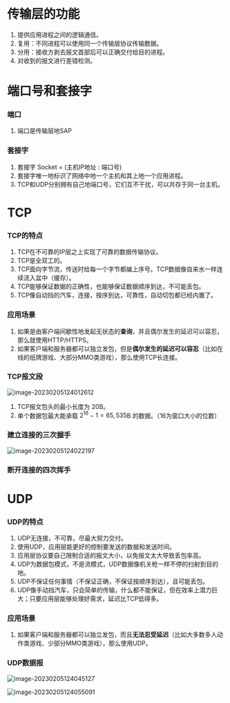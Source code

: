 

# 传输层的功能

1. 提供应用进程之间的逻辑通信。
2. 复用：不同进程可以使用同一个传输层协议传输数据。
3. 分用：接收方剥去报文首部后可以正确交付给目的进程。
4. 对收到的报文进行差错检测。


# 端口号和套接字

### 端口

1. 端口是传输层地SAP

### 套接字

1. 套接字 Socket = (主机IP地址 : 端口号)
2. 套接字唯一地标识了网络中地一个主机和其上地一个应用进程。
3. TCP和UDP分别拥有自己地端口号，它们互不干扰，可以共存于同一台主机。

# TCP

### TCP的特点

1. TCP在不可靠的IP层之上实现了可靠的数据传输协议。
2. TCP是全双工的。
3. TCP面向字节流，传送时给每一个字节都编上序号。TCP数据像自来水一样连续流入盆中（缓存）。
4. TCP能够保证数据的正确性，也能够保证数据顺序到达，不可能丢包。
5. TCP像自动挡的汽车，连接，按序到达，可靠性，自动切包都已经内置了。

### 应用场景

1. 如果是由客户端间歇性地发起无状态的**查询**，并且偶尔发生的延迟可以容忍，那么就使用HTTP/HTTPS。
2. 如果客户端和服务器都可以独立发包，但是**偶尔发生的延迟可以容忍**（比如在线的纸牌游戏、大部分MMO类游戏），那么使用TCP长连接。

### TCP报文段

![image-20230205124012612](https://cdn.jsdelivr.net/gh/yzngo/ImageHosting/img/202302051240649.png)

1. TCP报文包头的最小长度为 20B。
2. 单个数据包最大能承载 $2^{16}- 1 = 65,535$B 的数据。（16为窗口大小的位数）

### 建立连接的三次握手

![image-20230205124022197](https://cdn.jsdelivr.net/gh/yzngo/ImageHosting/img/202302051240255.png)

### 断开连接的四次挥手

# UDP

### UDP的特点

1. UDP无连接，不可靠，尽最大努力交付。
2. 使用UDP，应用层能更好的控制要发送的数据和发送时间。
3. 应用层协议要自己限制合适的报文大小，以免报文太大导致丢包率高。
4. UDP为数据包模式，不是流模式，UDP数据像机关枪一样不停的扫射到目的地。
5. UDP不保证任何事情（不保证正确，不保证按顺序到达），且可能丢包。
6. UDP像手动挡汽车，只会简单的传输，什么都不能保证，但在效率上潜力巨大；只要应用层能够处理好需求，延迟比TCP低得多。

### 应用场景

1. 如果客户端和服务器都可以独立发包，而且**无法忍受延迟**（比如大多数多人动作类游戏、少部分MMO类游戏），那么使用UDP。

### UDP数据报

![image-20230205124045127](C:\Users\Yzngo\AppData\Roaming\Typora\typora-user-images\image-20230205124045127.png)

![image-20230205124055091](https://cdn.jsdelivr.net/gh/yzngo/ImageHosting/img/202302051240116.png)
